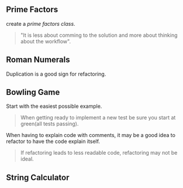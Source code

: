 ## Prime Factors

create a _prime factors class_.

>"It is less about comming to the solution and more about thinking about the workflow".

## Roman Numerals

Duplication is a good sign for refactoring.

## Bowling Game

Start with the easiest possible example.

> When getting ready to implement a new test be sure you start at green(all tests passing).

When having to explain code with comments, it may be a good idea to refactor to have the code explain itself.

> If refactoring leads to less readable code, refactoring may not be ideal.

## String Calculator

